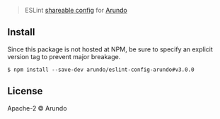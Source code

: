 > ESLint [shareable config](http://eslint.org/docs/developer-guide/shareable-configs.html) for [Arundo](http://arundo.com)

## Install

Since this package is not hosted at NPM, be sure to specify an explicit version tag to prevent major breakage.

```
$ npm install --save-dev arundo/eslint-config-arundo#v3.0.0
```

## License

Apache-2 © Arundo
